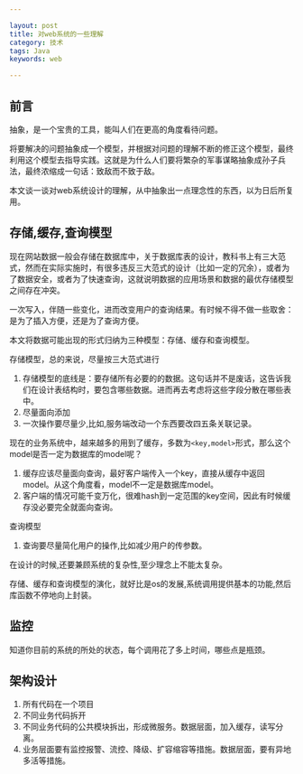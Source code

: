 ```yaml
---

layout: post
title: 对web系统的一些理解
category: 技术
tags: Java
keywords: web

---
```


## 前言

抽象，是一个宝贵的工具，能叫人们在更高的角度看待问题。

将要解决的问题抽象成一个模型，并根据对问题的理解不断的修正这个模型，最终利用这个模型去指导实践。这就是为什么人们要将繁杂的军事谋略抽象成孙子兵法，最终浓缩成一句话：致敌而不致于敌。

本文谈一谈对web系统设计的理解，从中抽象出一点理念性的东西，以为日后所复用。

## 存储,缓存,查询模型

现在网站数据一般会存储在数据库中，关于数据库表的设计，教科书上有三大范式，然而在实际实施时，有很多违反三大范式的设计（比如一定的冗余），或者为了数据安全，或者为了快速查询，这就说明数据的应用场景和数据的最优存储模型之间存在冲突。

一次写入，伴随一些变化，进而改变用户的查询结果。有时候不得不做一些取舍：是为了插入方便，还是为了查询方便。

本文将数据可能出现的形式归纳为三种模型：存储、缓存和查询模型。

存储模型，总的来说，尽量按三大范式进行

1. 存储模型的底线是：要存储所有必要的的数据。这句话并不是废话，这告诉我们在设计表结构时，要包含哪些数据。进而再去考虑将这些字段分散在哪些表中。
1. 尽量面向添加
2. 一次操作要尽量少,比如,服务端改动一个东西要改四五条关联记录。

现在的业务系统中，越来越多的用到了缓存，多数为`<key,model>`形式，那么这个model是否一定为数据库的model呢？

1. 缓存应该尽量面向查询，最好客户端传入一个key，直接从缓存中返回model。从这个角度看，model不一定是数据库model。
2. 客户端的情况可能千变万化，很难hash到一定范围的key空间，因此有时候缓存没必要完全就面向查询。

查询模型

1. 查询要尽量简化用户的操作,比如减少用户的传参数。

在设计的时候,还要兼顾系统的复杂性,至少理念上不能太复杂。

存储、缓存和查询模型的演化，就好比是os的发展,系统调用提供基本的功能,然后库函数不停地向上封装。

## 监控

知道你目前的系统的所处的状态，每个调用花了多上时间，哪些点是瓶颈。

## 架构设计

1. 所有代码在一个项目
2. 不同业务代码拆开
3. 不同业务代码的公共模块拆出，形成微服务。数据层面，加入缓存，读写分离。
4. 业务层面要有监控报警、流控、降级、扩容缩容等措施。数据层面，要有异地多活等措施。


